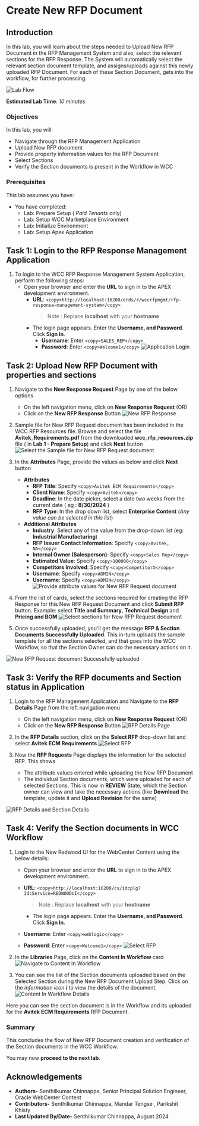 # Create New RFP Document

## Introduction

In this lab, you will learn about the steps needed to Upload New RFP Document in the RFP Management System and also, select the relevant sections for the RFP Response. The System will automatically select the relevant section document template, and assigns/uploads against this newly uploaded RFP Document. For each of these Section Document, gets into the workflow, for further processing.

  ![Lab Flow](./images/create_new_rfp_flow.png "Create New RFP Document - Lab Flow")

**Estimated Lab Time**: *10 minutes*

### Objectives

In this lab, you will:

* Navigate through the RFP Management Application
* Upload New RFP document
* Provide property information values for the RFP Document
* Select Sections
* Verify the Section documents is present in the Workflow in WCC

### Prerequisites

This lab assumes you have:

* You have completed:
  * Lab: Prepare Setup ( *Paid Tenants* only)
  * Lab: Setup WCC Marketplace Environment
  * Lab: Initialize Environment
  * Lab: Setup Apex Application

## Task 1: Login to the RFP Response Management Application

1. To login to the WCC RFP Response Management System Application, perform the following steps:
    * Open your browser and enter the **URL** to sign in to the APEX development environment.
        * **URL**:
                    ```
                    <copy>http://localhost:16200/ords/r/wccrfpmgmt/rfp-response-management-system</copy>
                    ```
            > Note : Replace **localhost** with your **hostname**
        * The login page appears. Enter the **Username, and Password**. Click **Sign In**.
            * **Username**: Enter
                        ```
                        <copy>SALES_REP</copy>
                        ```
            * **Password**: Enter
                        ```
                        <copy>Welcome1</copy>
                        ```
  ![Application Login](images/apex_setup_task5_step1.png "Login to APEX Application")

## Task 2: Upload New RFP Document with properties and sections

1. Navigate to the **New Response Request** Page by one of the below options
    * On the left navigation menu, click on **New Response Request**
        (OR)
    * Click on the **New RFP Response** Button
  ![New RFP Response](images/create_new_rfp_task1_step2.png "New RFP Response")

2. Sample file for New RFP Request document has been included in the WCC RFP Resources file. Browse and select the file **Avitek_Requirements.pdf** from the downloaded **wcc\_rfp\_resources.zip** file ( in **Lab 1 - Prepare Setup**) and click **Next** button
  ![Select the Sample file for New RFP Request document](images/create_new_rfp_task1_step3.png "Select the Sample file for New RFP Request document")

3. In the **Attributes** Page, provide the values as below and click **Next** button
    * **Attributes**
        * **RFP Title**: Specify
                ```
                <copy>Avitek ECM Requirements</copy>
                ```
        * **Client Name**: Specify
                ```
                <copy>Avitek</copy>
                ```
        * **Deadline**: In the date picker, select a date two weeks from the current date ( eg : **8/30/2024** )
        * **RFP Type**: In the drop down list, select **Enterprise Content** (*Any value can be selected in this list*)
    * **Additional Attributes**
        * **Industry**: Select any of the value from the drop-down list (eg: **Industrial Manufacturing**)
        * **RFP Issuer Contact Information**: Specify
                ```
                <copy>Avitek, NA</copy>
                ```
        * **Internal Owner (Salesperson)**: Specify
                ```
                <copy>Sales Rep</copy>
                ```
        * **Estimated Value**: Specify
                ```
                <copy>100000</copy>
                ```
        * **Competitors Involved**: Specify
                ```
                <copy>CompetitorX</copy>
                ```
        * **Username**: Specify
                ```
                <copy>ADMIN</copy>
                ```
        * **Username**: Specify
                ```
                <copy>ADMIN</copy>
                ```
  ![Provide attribute values for New RFP Request document](images/create_new_rfp_task1_step4.png "Provide attribute values for New RFP Request document")

4. From the list of cards, select the sections required for creating the RFP Response for this New RFP Request Document and click **Submit RFP** button.
    Example: select **Title and Summary**, **Technical Design** and **Pricing and BOM**
  ![Select sections for New RFP Request document](images/create_new_rfp_task1_step5.png "Select sections for New RFP Request document")

5. Once successfully uploaded, you'll get the message **RFP & Section Documents Successfully Uploaded**. This in-turn uploads the sample template for all the sections selected, and that goes into the WCC Workflow, so that the Section Owner can do the necessary actions on it.

  ![New RFP Request document Successfully uploaded](images/create_new_rfp_task1_step6.png "New RFP Request document Successfully uploaded")

## Task 3: Verify the RFP documents and Section status in Application

1. Login to the RFP Management Application and Navigate to the **RFP Details** Page from the left navigation menu
    * On the left navigation menu, click on **New Response Request**
        (OR)
    * Click on the **New RFP Response** Button
  ![RFP Details Page](images/create_new_rfp_task3_step1.png "RFP Details Page")

2. In the **RFP Details** section, click on the **Select RFP** drop-down list and select **Avitek ECM Requirements**
  ![Select RFP](images/create_new_rfp_task3_step2.png "Select the uploaded RFP")

3. Now the **RFP Requests** Page displays the information for the selected RFP. This shows
    * The attribute values entered while uploading the New RFP Document
    * The individual Section documents, which were uploaded for each of selected Sections. This is now in **REVIEW** State, which the Section owner can view and take the necessary actions (like **Download** the template, update it and **Upload Revision** for the same)

  ![RFP Details and Section Details](images/create_new_rfp_task3_step3.png "RFP Details and Section Details")

## Task 4: Verify the Section documents in WCC Workflow

1. Login to the New Redwood UI for the WebCenter Content using the below details:
    * Open your browser and enter the **URL** to sign in to the APEX development environment.

    * **URL**:
                ```
                <copy>http://localhost:16200/cs/idcplg?IdcService=REDWOODUI</copy>
                ```
        > Note : Replace **localhost** with your **hostname**

        * The login page appears. Enter the **Username, and Password**. Click **Sign In**.

    * **Username**: Enter
                ```
                <copy>weblogic</copy>
                ```
    * **Password**: Enter
                ```
                <copy>Welcome1</copy>
                ```
  ![Select RFP](images/create_new_rfp_task4_step1.png "Select the uploaded RFP")

2. In the **Libraries** Page, click on the **Content In Workflow** card
  ![Navigate to Content In Workflow](images/create_new_rfp_task4_step2.png "Navigate to Content In Workflow")

3. You can see the list of the Section documents uploaded based on the Selected Section during the New RFP Document Upload Step. Click on the *information icon* ***i*** to view the details of the document.
![Content In Workflow Details](images/create_new_rfp_task4_step3.png "Content In Workflow Details")

 Here you can see the section document is in the Workflow and its uploaded for the **Avitek ECM Requirements** RFP Document.

### Summary

 This concludes the flow of New RFP Document creation and verification of the Section documents in the WCC Workflow.

 You may now **proceed to the next lab**.

## Acknowledgements

* **Authors-** Senthilkumar Chinnappa, Senior Principal Solution Engineer, Oracle WebCenter Content
* **Contributors-** Senthilkumar Chinnappa, Mandar Tengse , Parikshit Khisty
* **Last Updated By/Date-** Senthilkumar Chinnappa, August 2024
